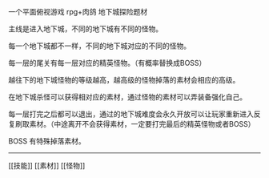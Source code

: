 一个平面俯视游戏
rpg+肉鸽 地下城探险题材

主线是进入地下城，不同的地下城有不同的怪物。

每一个地下城都不一样，不同的地下城对应的不同的怪物。

每一层的尾关有每一层对应的精英怪物。（有概率替换成BOSS）

越往下的地下城怪物的等级越高，越高级的怪物掉落的素材会相应的高级。

在地下城杀怪可以获得相对应的素材，通过怪物的素材可以弄装备强化自己。

每一层打完之后都可以退出，通过的地下城难度会永久开放可以让玩家重新进入反复刷取素材。（中途离开不会获得素材，一定要打完最后的精英怪物或者BOSS）

BOSS 有特殊掉落素材。

---------------
[[技能]]
[[素材]]
[[怪物]]
